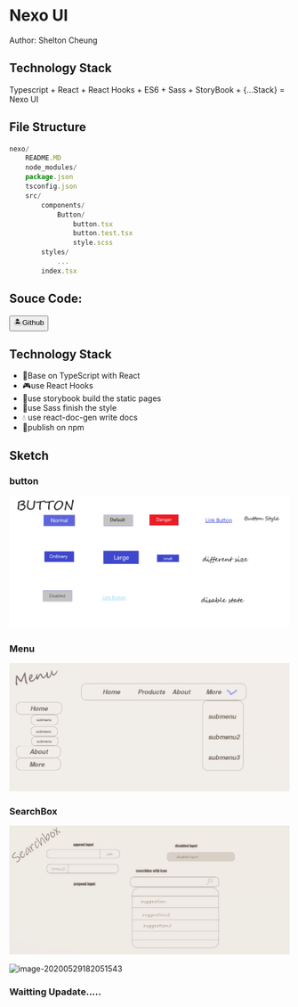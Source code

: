 # Nexo UI

Author: Shelton Cheung

## Technology Stack

Typescript	+	React    +	React Hooks   +	ES6   +	Sass   +	StoryBook	+  {...Stack}	= Nexo UI

## File Structure

```js
nexo/
	README.MD
	node_modules/
	package.json
	tsconfig.json
	src/
		components/
			Button/
				button.tsx
				button.test.tsx
				style.scss
		styles/
			...
	    index.tsx
```

## Souce Code:

​    <Button btnType="link" size='lg' href="https://github.com/Mowmowj/NexoUI"> 🏝Github</Button>

## Technology Stack

- 🧠️Base on TypeScript with React
- 🎮use React Hooks
- 🍥use storybook build the static pages
- 🥗use Sass finish the style
- 💧 use react-doc-gen write docs
- 🥩publish on npm



## Sketch

### button

![image button sketch](https://github.com/Mowmowj/NexoUI/blob/master/sketch/Button.png)

### Menu
![image Menu sketch](https://github.com/Mowmowj/NexoUI/blob/master/sketch/Menu.jpg)

### SearchBox
![image SearchBox sketch](https://github.com/Mowmowj/NexoUI/blob/master/sketch/SearchBox.jpg)


![image-20200529182051543](E:%5Cshelton%5CDesktop%5Cnexo%5CREADME.assets%5Cimage-20200529182051543.png)

###  Waitting  Upadate.....
